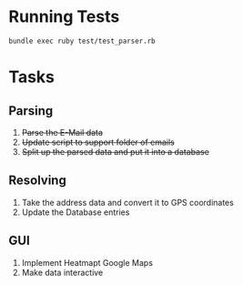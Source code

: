 # Running Tests

`bundle exec ruby test/test_parser.rb`

# Tasks
## Parsing
1. ~~Parse the E-Mail data~~
2. ~~Update script to support folder of emails~~
3. ~~Split up the parsed data and put it into a database~~

## Resolving
1. Take the address data and convert it to GPS coordinates
2. Update the Database entries

## GUI
1. Implement Heatmapt Google Maps
2. Make data interactive
